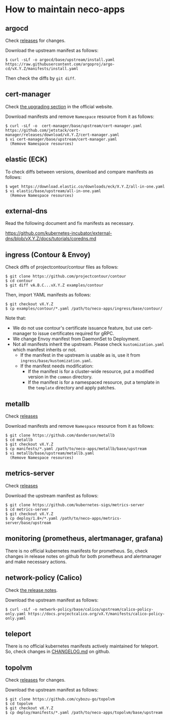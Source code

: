 How to maintain neco-apps
=========================

## argocd

Check [releases](https://github.com/argoproj/argo-cd/releases) for changes.

Download the upstream manifest as follows:

```console
$ curl -sLf -o argocd/base/upstream/install.yaml https://raw.githubusercontent.com/argoproj/argo-cd/vX.Y.Z/manifests/install.yaml
```

Then check the diffs by `git diff`.

## cert-manager

Check [the upgrading section](https://cert-manager.io/docs/installation/upgrading/) in the official website.

Download manifests and remove `Namespace` resource from it as follows:

```console
$ curl -sLf -o  cert-manager/base/upstream/cert-manager.yaml https://github.com/jetstack/cert-manager/releases/download/vX.Y.Z/cert-manager.yaml
$ vi cert-manager/base/upstream/cert-manager.yaml
  (Remove Namespace resources)
```

## elastic (ECK)

To check diffs between versions, download and compare manifests as follows:

```console
$ wget https://download.elastic.co/downloads/eck/X.Y.Z/all-in-one.yaml
$ vi elastic/base/upstream/all-in-one.yaml
  (Remove Namespace resources)
```

## external-dns

Read the following document and fix manifests as necessary.

https://github.com/kubernetes-incubator/external-dns/blob/vX.Y.Z/docs/tutorials/coredns.md

## ingress (Contour & Envoy)

Check diffs of projectcontour/contour files as follows:

```console
$ git clone https://github.com/projectcontour/contour
$ cd contour
$ git diff vA.B.C...vX.Y.Z examples/contour
```

Then, import YAML manifests as follows:

```console
$ git checkout vX.Y.Z
$ cp examples/contour/*.yaml /path/to/neco-apps/ingress/base/contour/
```

Note that:
- We do not use contour's certificate issuance feature, but use cert-manager to issue certificates required for gRPC.
- We change Envoy manifest from DaemonSet to Deployment.
- Not all manifests inherit the upstream. Please check `kustomization.yaml` which manifest inherits or not.
  - If the manifest in the upstream is usable as is, use it from `ingress/base/kustomization.yaml`.
  - If the manifest needs modification:
    - If the manifest is for a cluster-wide resource, put a modified version in the `common` directory.
    - If the manifest is for a namespaced resource, put a template in the `template` directory and apply patches.

## metallb

Check [releases](https://github.com/danderson/metallb/releases)

Download manifests and remove `Namespace` resource from it as follows:

```console
$ git clone https://github.com/danderson/metallb
$ cd metallb
$ git checkout vX.Y.Z
$ cp manifests/*.yaml /path/to/neco-apps/metallb/base/upstream
$ vi metallb/base/upstream/metallb.yaml
  (Remove Namespace resources)
```
## metrics-server

Check [releases](https://github.com/kubernetes-sigs/metrics-server/releases)

Download the upstream manifest as follows:

```console
$ git clone https://github.com/kubernetes-sigs/metrics-server
$ cd metrics-server
$ git checkout vX.Y.Z
$ cp deploy/1.8+/*.yaml /path/to/neco-apps/metrics-server/base/upstream
```

## monitoring (prometheus, alertmanager, grafana)

There is no official kubernetes manifests for prometheus.
So, check changes in release notes on github for both prometheus and alertmanager and make necessary actions.

## network-policy (Calico)

Check [the release notes](https://docs.projectcalico.org/v3.11/release-notes/).

Download the upstream manifest as follows:

```console
$ curl -sLf -o network-policy/base/calico/upstream/calico-policy-only.yaml https://docs.projectcalico.org/vX.Y/manifests/calico-policy-only.yaml
```

teleport
--------

There is no official kubernetes manifests actively maintained for teleport.
So, check changes in [CHANGELOG.md](https://github.com/gravitational/teleport/blob/master/CHANGELOG.md) on github.

topolvm
-------

Check [releases](https://github.com/cybozu-go/topolvm/releases) for changes.

Download the upstream manifest as follows:

```console
$ git clone https://github.com/cybozu-go/topolvm
$ cd topolvm
$ git checkout vX.Y.Z
$ cp deploy/manifests/*.yaml /path/to/neco-apps/topolvm/base/upstream
```
